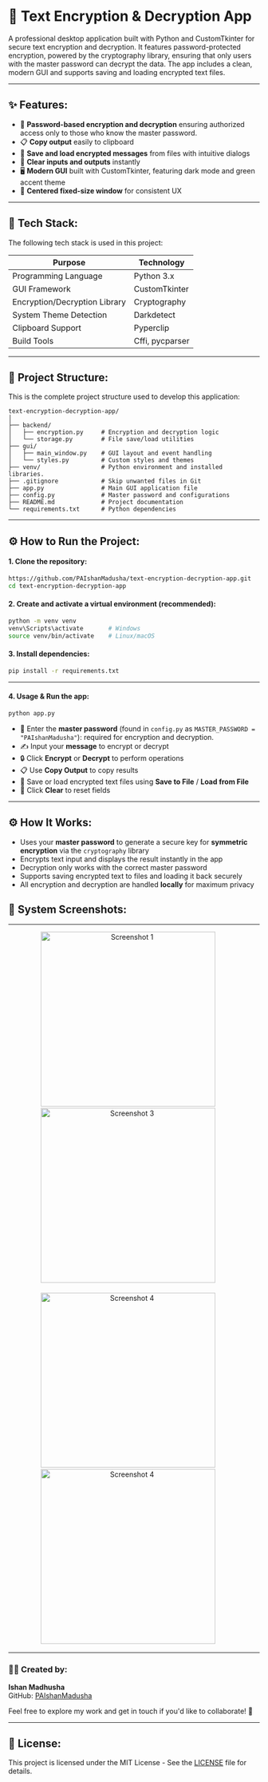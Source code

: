 # 🔐 Text Encryption & Decryption App

A professional desktop application built with Python and CustomTkinter for secure text encryption and decryption. It features password-protected encryption, powered by the cryptography library, ensuring that only users with the master password can decrypt the data. The app includes a clean, modern GUI and supports saving and loading encrypted text files.

---

## ✨ Features:

* 🔑 **Password-based encryption and decryption** ensuring authorized access only to those who know the master password.
* 📋 **Copy output** easily to clipboard
* 💾 **Save and load encrypted messages** from files with intuitive dialogs
* 🧹 **Clear inputs and outputs** instantly
* 🖥️ **Modern GUI** built with CustomTkinter, featuring dark mode and green accent theme
* 🎯 **Centered fixed-size window** for consistent UX

---

## 🧰 Tech Stack:
The following tech stack is used in this project:

| Purpose                        | Technology           |
|--------------------------------|----------------------|
| Programming Language           | Python 3.x           |
| GUI Framework                  | CustomTkinter        |
| Encryption/Decryption Library  | Cryptography         |
| System Theme Detection         | Darkdetect           |
| Clipboard Support              | Pyperclip            |
| Build Tools                    | Cffi, pycparser      |

---

## 📂 Project Structure:
This is the complete project structure used to develop this application:

```
text-encryption-decryption-app/
│
├── backend/
│   ├── encryption.py     # Encryption and decryption logic
│   └── storage.py        # File save/load utilities
├── gui/
│   ├── main_window.py    # GUI layout and event handling
│   └── styles.py         # Custom styles and themes
├── venv/                 # Python environment and installed libraries.
├── .gitignore            # Skip unwanted files in Git
├── app.py                # Main GUI application file
├── config.py             # Master password and configurations
├── README.md             # Project documentation
└── requirements.txt      # Python dependencies
```

---

## ⚙️ How to Run the Project:

#### 1. **Clone the repository:**

```bash
https://github.com/PAIshanMadusha/text-encryption-decryption-app.git
cd text-encryption-decryption-app
```

#### 2. **Create and activate a virtual environment (recommended):**

```bash
python -m venv venv
venv\Scripts\activate       # Windows
source venv/bin/activate    # Linux/macOS
```

#### 3. **Install dependencies:**

```bash
pip install -r requirements.txt
```

---

#### 4. Usage & **Run the app:**

```bash
python app.py
```

* 🔐 Enter the **master password** (found in `config.py` as `MASTER_PASSWORD = "PAIshanMadusha"`): required for encryption and decryption.
* ✍️ Input your **message** to encrypt or decrypt
* 🔒 Click **Encrypt** or **Decrypt** to perform operations
* 📋 Use **Copy Output** to copy results
* 💾 Save or load encrypted text files using **Save to File** / **Load from File**
* 🧹 Click **Clear** to reset fields

---

## ⚙️ How It Works:

* Uses your **master password** to generate a secure key for **symmetric encryption** via the `cryptography` library
* Encrypts text input and displays the result instantly in the app
* Decryption only works with the correct master password
* Supports saving encrypted text to files and loading it back securely
* All encryption and decryption are handled **locally** for maximum privacy

## 📸 System Screenshots:

---
<p align="center">
  <img src="https://github.com/user-attachments/assets/3a91757f-1d95-4329-ae68-06d7fcf94df8" alt="Screenshot 1" width="350">&nbsp;&nbsp;&nbsp;&nbsp;&nbsp;&nbsp;
  <img src="https://github.com/user-attachments/assets/9f157fb2-38d8-4c5d-a981-4d437202287a" alt="Screenshot 3" width="350">&nbsp;&nbsp;&nbsp;&nbsp;&nbsp;&nbsp;
  <br><br>
  <img src="https://github.com/user-attachments/assets/1268aafb-c6ed-4ad6-add4-0f085c011c5c" alt="Screenshot 4" width="350">&nbsp;&nbsp;&nbsp;&nbsp;&nbsp;&nbsp;
  <img src="https://github.com/user-attachments/assets/48b468ec-2d98-496a-a6eb-2c84963b4b09" alt="Screenshot 4" width="350">&nbsp;&nbsp;&nbsp;&nbsp;&nbsp;&nbsp;
</p>

---

### 👨‍💻 Created by: 
**Ishan Madhusha**  
GitHub: [PAIshanMadusha](https://github.com/PAIshanMadusha)

Feel free to explore my work and get in touch if you'd like to collaborate! 🚀

---

## 📝 License:  
This project is licensed under the MIT License - See the [LICENSE](LICENSE) file for details.
